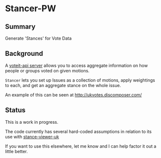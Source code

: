# Stancer-PW

## Summary

Generate 'Stances' for Vote Data

## Background

A [voteit-api server](https://github.com/tmtmtmtm/voteit-api) allows you
to access aggregate information on how people or groups voted on
given motions. 

``Stancer`` lets you set up Issues as a collection of motions, apply
weightings to each, and get an aggregate stance on the whole issue.

An example of this can be seen at http://ukvotes.discomposer.com/

## Status

This is a work in progress. 

The code currently has several hard-coded assumptions in relation to its
use with [stance-viewer-uk](https://github.com/tmtmtmtm/stance-viewer-uk)

If you want to use this elsewhere, let me know and I can help factor it
out a little better.

